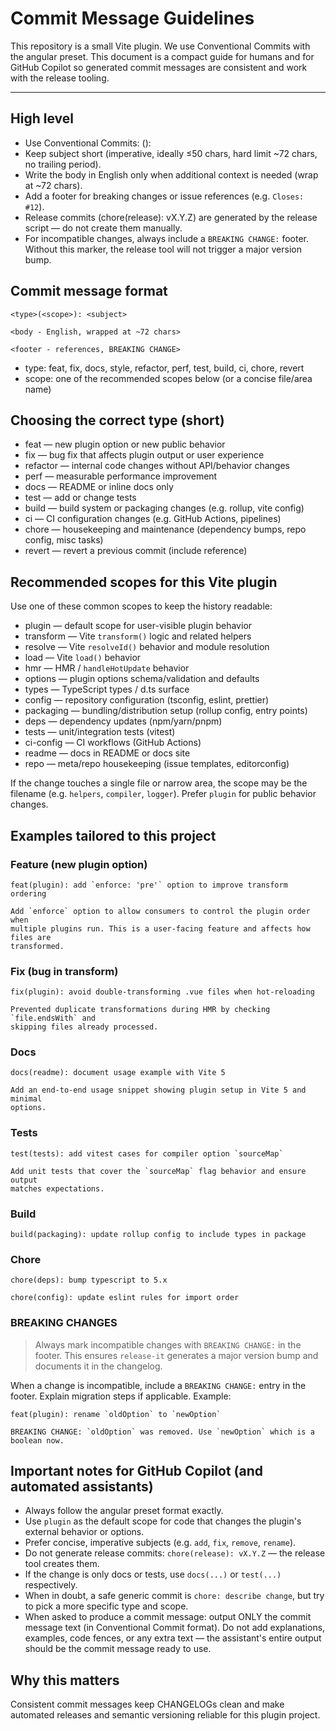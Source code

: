 # Commit Message Guidelines

This repository is a small Vite plugin. We use Conventional Commits with the angular preset.
This document is a compact guide for humans and for GitHub Copilot so generated commit messages are consistent and work with the release tooling.

---

## High level

- Use Conventional Commits: <type>(<scope>): <subject>
- Keep subject short (imperative, ideally ≤50 chars, hard limit ~72 chars, no trailing period).
- Write the body in English only when additional context is needed (wrap at ~72 chars).
- Add a footer for breaking changes or issue references (e.g. `Closes: #12`).
- Release commits (chore(release): vX.Y.Z) are generated by the release script — do not create them manually.
- For incompatible changes, always include a `BREAKING CHANGE:` footer. Without this marker,
  the release tool will not trigger a major version bump.

## Commit message format

```conventionalcommit
<type>(<scope>): <subject>

<body - English, wrapped at ~72 chars>

<footer - references, BREAKING CHANGE>
```

- type: feat, fix, docs, style, refactor, perf, test, build, ci, chore, revert
- scope: one of the recommended scopes below (or a concise file/area name)

## Choosing the correct type (short)

- feat — new plugin option or new public behavior
- fix — bug fix that affects plugin output or user experience
- refactor — internal code changes without API/behavior changes
- perf — measurable performance improvement
- docs — README or inline docs only
- test — add or change tests
- build — build system or packaging changes (e.g. rollup, vite config)
- ci — CI configuration changes (e.g. GitHub Actions, pipelines)
- chore — housekeeping and maintenance (dependency bumps, repo config, misc tasks)
- revert — revert a previous commit (include reference)

## Recommended scopes for this Vite plugin

Use one of these common scopes to keep the history readable:

- plugin — default scope for user-visible plugin behavior
- transform — Vite `transform()` logic and related helpers
- resolve — Vite `resolveId()` behavior and module resolution
- load — Vite `load()` behavior
- hmr — HMR / `handleHotUpdate` behavior
- options — plugin options schema/validation and defaults
- types — TypeScript types / d.ts surface
- config — repository configuration (tsconfig, eslint, prettier)
- packaging — bundling/distribution setup (rollup config, entry points)
- deps — dependency updates (npm/yarn/pnpm)
- tests — unit/integration tests (vitest)
- ci-config — CI workflows (GitHub Actions)
- readme — docs in README or docs site
- repo — meta/repo housekeeping (issue templates, editorconfig)

If the change touches a single file or narrow area, the scope may be the filename
(e.g. `helpers`, `compiler`, `logger`). Prefer `plugin` for public behavior changes.

## Examples tailored to this project

### Feature (new plugin option)

```conventionalcommit
feat(plugin): add `enforce: 'pre'` option to improve transform ordering

Add `enforce` option to allow consumers to control the plugin order when
multiple plugins run. This is a user-facing feature and affects how files are
transformed.
```

### Fix (bug in transform)

```conventionalcommit
fix(plugin): avoid double-transforming .vue files when hot-reloading

Prevented duplicate transformations during HMR by checking `file.endsWith` and
skipping files already processed.
```

### Docs

```conventionalcommit
docs(readme): document usage example with Vite 5

Add an end-to-end usage snippet showing plugin setup in Vite 5 and minimal
options.
```

### Tests

```conventionalcommit
test(tests): add vitest cases for compiler option `sourceMap`

Add unit tests that cover the `sourceMap` flag behavior and ensure output
matches expectations.
```

### Build

```conventionalcommit
build(packaging): update rollup config to include types in package
```

### Chore

```conventionalcommit
chore(deps): bump typescript to 5.x
```

```conventionalcommit
chore(config): update eslint rules for import order
```

### BREAKING CHANGES

> Always mark incompatible changes with `BREAKING CHANGE:` in the footer.
This ensures `release-it` generates a major version bump and documents it in the changelog.

When a change is incompatible, include a `BREAKING CHANGE:` entry in the footer.
Explain migration steps if applicable. Example:

```conventionalcommit
feat(plugin): rename `oldOption` to `newOption`

BREAKING CHANGE: `oldOption` was removed. Use `newOption` which is a boolean now.
```

## Important notes for GitHub Copilot (and automated assistants)

- Always follow the angular preset format exactly.
- Use `plugin` as the default scope for code that changes the plugin's external
  behavior or options.
- Prefer concise, imperative subjects (e.g. `add`, `fix`, `remove`, `rename`).
- Do not generate release commits: `chore(release): vX.Y.Z` — the release tool
  creates them.
- If the change is only docs or tests, use `docs(...)` or `test(...)` respectively.
- When in doubt, a safe generic commit is `chore: describe change`, but try to
  pick a more specific type and scope.
- When asked to produce a commit message: output ONLY the commit message text (in Conventional Commit format). Do not add explanations, examples, code fences, or any extra text — the assistant's entire output should be the commit message ready to use.

## Why this matters

Consistent commit messages keep CHANGELOGs clean and make automated releases
and semantic versioning reliable for this plugin project.

